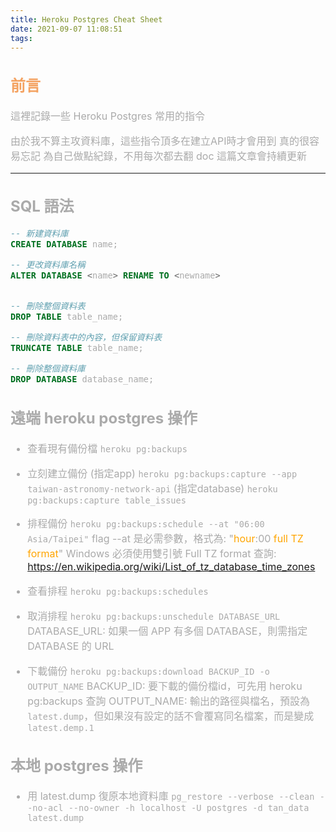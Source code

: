```yaml
---
title: Heroku Postgres Cheat Sheet
date: 2021-09-07 11:08:51
tags:
---
```


<font size="3" color="#aaa">

## <font color="#f4a261">前言</font>

這裡記錄一些 Heroku Postgres 常用的指令

由於我不算主攻資料庫，這些指令頂多在建立API時才會用到
真的很容易忘記
為自己做點紀錄，不用每次都去翻 doc
這篇文章會持續更新

---

## SQL 語法

```sql
-- 新建資料庫
CREATE DATABASE name;

-- 更改資料庫名稱
ALTER DATABASE <name> RENAME TO <newname>


-- 刪除整個資料表
DROP TABLE table_name; 

-- 刪除資料表中的內容，但保留資料表
TRUNCATE TABLE table_name;

-- 刪除整個資料庫
DROP DATABASE database_name;

```

## 遠端 heroku postgres 操作

- 查看現有備份檔
`heroku pg:backups`

- 立刻建立備份
  (指定app) `heroku pg:backups:capture --app taiwan-astronomy-network-api`
  (指定database) `heroku pg:backups:capture table_issues`

- 排程備份
`heroku pg:backups:schedule --at "06:00 Asia/Taipei"`
flag --at 是必需參數，格式為: "<font color="orange">hour</font>:00 <font color="orange">full TZ format</font>"
Windows 必須使用雙引號
Full TZ format 查詢: https://en.wikipedia.org/wiki/List_of_tz_database_time_zones

- 查看排程
`heroku pg:backups:schedules`

- 取消排程
`heroku pg:backups:unschedule DATABASE_URL`
DATABASE_URL: 如果一個 APP 有多個 DATABASE，則需指定 DATABASE 的 URL

- 下載備份
`heroku pg:backups:download BACKUP_ID -o OUTPUT_NAME`
BACKUP_ID: 要下載的備份檔id，可先用 heroku pg:backups 查詢 
OUTPUT_NAME: 輸出的路徑與檔名，預設為 `latest.dump`，但如果沒有設定的話不會覆寫同名檔案，而是變成`latest.demp.1`

## 本地 postgres 操作

- 用 latest.dump 復原本地資料庫
`pg_restore --verbose --clean --no-acl --no-owner -h localhost -U postgres -d tan_data latest.dump`



